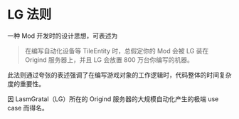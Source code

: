 # LG 法则

一种 Mod 开发时的设计思想，可表述为

> 在编写自动化设备等 TileEntity 时，总假定你的 Mod 会被 LG 装在 Origind 服务器上，并且 LG 会放置 800 万台你编写的机器。

此法则通过夸张的表述强调了在编写游戏对象的工作逻辑时，代码整体的时间复杂度的重要性。

因 LasmGratal（LG）所在的 Origind 服务器的大规模自动化产生的极端 use case 而得名。